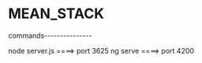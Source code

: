 # MEAN_STACK


commands---------------

  node server.js ====> port 3625
  ng serve       ====> port 4200
  
